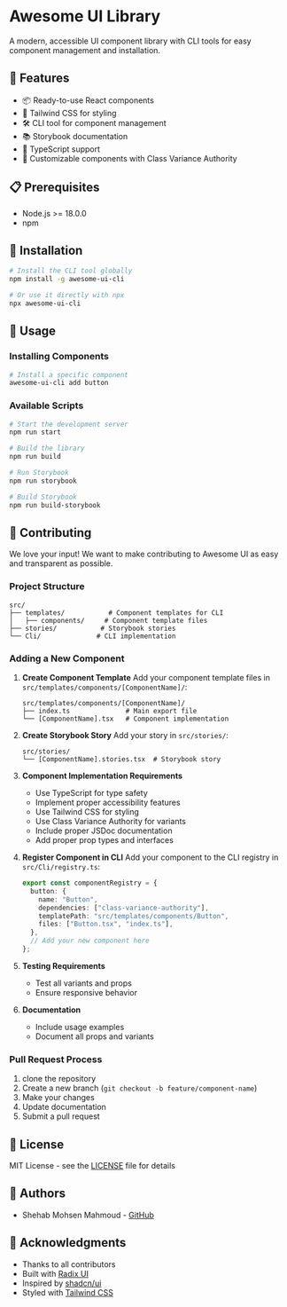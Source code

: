 # Awesome UI Library

A modern, accessible UI component library with CLI tools for easy component management and installation.

## 🚀 Features

- 📦 Ready-to-use React components
- 🎨 Tailwind CSS for styling
- 🛠️ CLI tool for component management
- 📚 Storybook documentation
- 🎯 TypeScript support
- 🎨 Customizable components with Class Variance Authority

## 📋 Prerequisites

- Node.js >= 18.0.0
- npm

## 🔧 Installation

```bash
# Install the CLI tool globally
npm install -g awesome-ui-cli

# Or use it directly with npx
npx awesome-ui-cli
```

## 🎯 Usage

### Installing Components

```bash
# Install a specific component
awesome-ui-cli add button
```

### Available Scripts

```bash
# Start the development server
npm run start

# Build the library
npm run build

# Run Storybook
npm run storybook

# Build Storybook
npm run build-storybook
```

## 🤝 Contributing

We love your input! We want to make contributing to Awesome UI as easy and transparent as possible.

### Project Structure

```
src/
├── templates/           # Component templates for CLI
│   ├── components/     # Component template files
├── stories/           # Storybook stories
└── Cli/              # CLI implementation
```

### Adding a New Component

1. **Create Component Template**
   Add your component template files in `src/templates/components/[ComponentName]/`:

   ```
   src/templates/components/[ComponentName]/
   ├── index.ts              # Main export file
   └── [ComponentName].tsx   # Component implementation
   ```

2. **Create Storybook Story**
   Add your story in `src/stories/`:

   ```
   src/stories/
   └── [ComponentName].stories.tsx  # Storybook story
   ```

3. **Component Implementation Requirements**

   - Use TypeScript for type safety
   - Implement proper accessibility features
   - Use Tailwind CSS for styling
   - Use Class Variance Authority for variants
   - Include proper JSDoc documentation
   - Add proper prop types and interfaces

4. **Register Component in CLI**
   Add your component to the CLI registry in `src/Cli/registry.ts`:

   ```typescript
   export const componentRegistry = {
     button: {
       name: "Button",
       dependencies: ["class-variance-authority"],
       templatePath: "src/templates/components/Button",
       files: ["Button.tsx", "index.ts"],
     },
     // Add your new component here
   };
   ```

5. **Testing Requirements**

   - Test all variants and props
   - Ensure responsive behavior

6. **Documentation**
   - Include usage examples
   - Document all props and variants

### Pull Request Process

1. clone the repository
2. Create a new branch (`git checkout -b feature/component-name`)
3. Make your changes
4. Update documentation
5. Submit a pull request

## 📝 License

MIT License - see the [LICENSE](LICENSE) file for details

## 👥 Authors

- Shehab Mohsen Mahmoud - [GitHub](https://github.com/shehab20089)

## 🙏 Acknowledgments

- Thanks to all contributors
- Built with [Radix UI](https://www.radix-ui.com/)
- Inspired by [shadcn/ui](https://ui.shadcn.com/)
- Styled with [Tailwind CSS](https://tailwindcss.com/)
